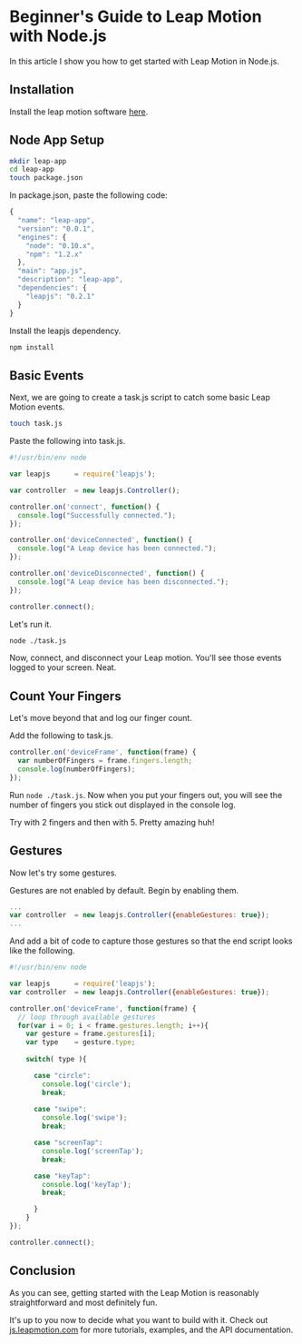 # Beginner's Guide to Leap Motion with Node.js

In this article I show you how to get started with Leap Motion in Node.js.

## Installation

Install the leap motion software [here](https://www.leapmotion.com/setup).

## Node App Setup
```bash
mkdir leap-app
cd leap-app
touch package.json
```

In package.json, paste the following code:

```javascript
{
  "name": "leap-app",
  "version": "0.0.1",
  "engines": {
    "node": "0.10.x",
    "npm": "1.2.x"
  },
  "main": "app.js",
  "description": "leap-app",
  "dependencies": {
    "leapjs": "0.2.1"
  }
}
```

Install the leapjs dependency.

```bash
npm install
```

## Basic Events

Next, we are going to create a task.js script to catch some basic Leap Motion events.

```bash
touch task.js
```

Paste the following into task.js.

```javascript
#!/usr/bin/env node

var leapjs      = require('leapjs');

var controller  = new leapjs.Controller();

controller.on('connect', function() {
  console.log("Successfully connected.");
});

controller.on('deviceConnected', function() {
  console.log("A Leap device has been connected.");
});

controller.on('deviceDisconnected', function() {
  console.log("A Leap device has been disconnected.");
});

controller.connect();
```

Let's run it.

```bash
node ./task.js
```

Now, connect, and disconnect your Leap motion. You'll see those events logged to your screen. Neat.

## Count Your Fingers

Let's move beyond that and log our finger count.

Add the following to task.js.

```javascript
controller.on('deviceFrame', function(frame) {
  var numberOfFingers = frame.fingers.length;
  console.log(numberOfFingers);
});
```

Run `node ./task.js`. Now when you put your fingers out, you will see the number of fingers you stick out displayed in the console log. 

Try with 2 fingers and then with 5. Pretty amazing huh!

## Gestures

Now let's try some gestures.

Gestures are not enabled by default. Begin by enabling them.

```javascript
...
var controller  = new leapjs.Controller({enableGestures: true});
...
```

And add a bit of code to capture those gestures so that the end script looks like the following.

```javascript
#!/usr/bin/env node

var leapjs      = require('leapjs');
var controller  = new leapjs.Controller({enableGestures: true});

controller.on('deviceFrame', function(frame) {
  // loop through available gestures
  for(var i = 0; i < frame.gestures.length; i++){
    var gesture = frame.gestures[i];
    var type    = gesture.type;          
    
    switch( type ){

      case "circle":
        console.log('circle');
        break;
      
      case "swipe":
        console.log('swipe');
        break;

      case "screenTap":
        console.log('screenTap');
        break;

      case "keyTap":
        console.log('keyTap');
        break;

      }
    }
});

controller.connect();
```

## Conclusion

As you can see, getting started with the Leap Motion is reasonably straightforward and most definitely fun. 

It's up to you now to decide what you want to build with it. Check out [js.leapmotion.com](http://js.leapmotion.com) for more tutorials, examples, and the API documentation.
